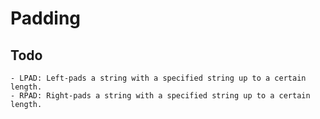 # Padding 
## Todo
    - LPAD: Left-pads a string with a specified string up to a certain length.
    - RPAD: Right-pads a string with a specified string up to a certain length.

